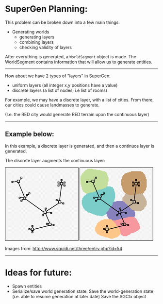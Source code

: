 

# SuperGen Planning:


This problem can be broken down into a few main things:

- Generating worlds
    - generating layers
    - combining layers
    - checking validity of layers

After everything is generated, a `WorldSegment` object is made.
The WorldSegment contains information that will allow us to
generate entities.


------------------

How about we have 2 types of "layers" in SuperGen:
- uniform layers (all integer x,y positions have a value)
- discrete layers (a list of nodes; i.e list of rooms)




For example, we may have a discrete layer, with a list of cities.
From there, our cities could cause landmasses to generate.

(I.e. the RED city would generate RED terrain upon the continuous layer)

--------------------

## Example below:
In this example, a discrete layer is generated, and then a continuos layer is generated.

The discrete layer augments the continuous layer:

![Alt text](images/image.png)
![Alt text](images/image-1.png)


Images from: http://www.squidi.net/three/entry.php?id=54

-----------


# Ideas for future:


- Spawn entities
- Serialize/save world generation state:
    Save the world-generation state (i.e. able to resume generation at later date)
    Save the SGCtx object

